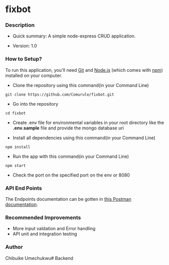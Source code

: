 # fixbot

### Description ###

* Quick summary:
A simple node-express CRUD application.

* Version: 
1.0

### How to Setup? ###

To run this application, you'll need 
[Git](https://git-scm.com) and 
[Node.js](https://nodejs.org/en/download/) (which comes with [npm](http://npmjs.com)) installed on your computer. 

* Clone the repository using this command(in your Command Line)
```
git clone https://github.com/Comurule/fixbot.git
```

* Go into the repository
```
cd fixbot
```

* Create .env file for environmental variables in your root directory like the __.env.sample__ file and provide the mongo database uri 

* Install all dependencies using this command(in your Command Line)
```
npm install
```

* Run the app with this command(in your Command Line)
```
npm start
```

* Check the port on the specified port on the env or 8080

### API End Points ###
The Endpoints documentation can be gotten in [this Postman documentation](https://documenter.getpostman.com/view/11194465/UVXgNJHx).

### Recommended Improvements
- More input valdation and Error handling
- API unit and integration testing

### Author
Chibuike Umechukwu# Backend
